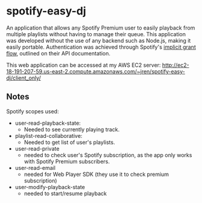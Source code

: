 # spotify-easy-dj

An application that allows any Spotify Premium user to easily playback from multiple playlists without having to manage their queue. This application was developed without the use of any backend such as Node.js, making it easily portable. Authentication was achieved through Spotify's [implicit grant flow](https://developer.spotify.com/documentation/general/guides/authorization-guide/#implicit-grant-flow), outlined on their API documentation.

This web application can be accessed at my AWS EC2 server: http://ec2-18-191-207-59.us-east-2.compute.amazonaws.com/~jren/spotify-easy-dj/client_only/


## Notes

Spotify scopes used:
*  user-read-playback-state:
    * Needed to see currently playing track.
* playlist-read-collaborative:
    * Needed to get list of user's playlists.
* user-read-private
    * needed to check user's Spotify subscription, as the app only works with Spotify Premium subscribers.
* user-read-email
    * needed for Web Player SDK (they use it to check premium subscription)
* user-modify-playback-state
    * needed to start/resume playback